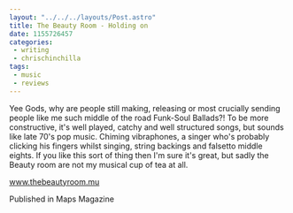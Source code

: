 ```yaml
---
layout: "../../../layouts/Post.astro"
title: The Beauty Room - Holding on
date: 1155726457
categories:
 - writing
 - chrischinchilla
tags: 
 - music 
 - reviews
---
```


Yee Gods, why are people still making, releasing or most crucially sending people like me such middle of the road Funk-Soul Ballads?! To be more constructive, it's well played, catchy and well structured songs, but sounds like late 70's pop music. Chiming vibraphones, a singer who's probably clicking his fingers whilst singing, string backings and falsetto middle eights. If you like this sort of thing then I'm sure it's great, but sadly the Beauty room are not my musical cup of tea at all.

<a href='https://thebeautyroom.mu' target='_blank'>www.thebeautyroom.mu</a>

Published in Maps Magazine
